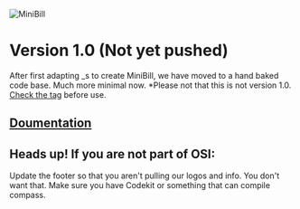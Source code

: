 ![MiniBill](http://billcolumbia.com/minibill.png)

# Version 1.0 (Not yet pushed)

After first adapting _s to create MiniBill, we have moved to a hand baked code base. Much more minimal now. *Please not that this is not version 1.0. [Check the tag](https://github.com/billcolumbia/MiniBill/tags) before use.

## [Doumentation](https://github.com/billcolumbia/MiniBill/wiki)

## Heads up! If you are not part of OSI:
Update the footer so that you aren't pulling our logos and info. You don't want that. Make sure you have Codekit or something that can compile compass.